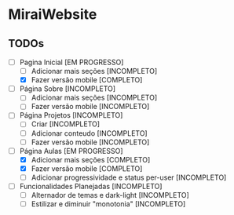 # MiraiWebsite

## TODOs

- [ ] Pagina Inicial \[EM PROGRESSO\]
  - [ ] Adicionar mais seções \[INCOMPLETO\]
  - [x] Fazer versão mobile \[COMPLETO\]
- [ ] Página Sobre \[INCOMPLETO\]
  - [ ] Adicionar mais seções \[INCOMPLETO\]
  - [ ] Fazer versão mobile \[INCOMPLETO\]
- [ ] Página Projetos \[INCOMPLETO\]
  - [ ] Criar \[INCOMPLETO\]
  - [ ] Adicionar conteudo \[INCOMPLETO\]
  - [ ] Fazer versão mobile \[INCOMPLETO\]
- [ ] Página Aulas \[EM PROGRESSO\]
  - [x] Adicionar mais seções \[COMPLETO\]
  - [x] Fazer versão mobile \[COMPLETO\]
  - [ ] Adicionar progressividade e status per-user \[INCOMPLETO\]
- [ ] Funcionalidades Planejadas \[INCOMPLETO\]
  - [ ] Alternador de temas e dark-light \[INCOMPLETO\]
  - [ ] Estilizar e diminuir "monotonia" \[INCOMPLETO\]
